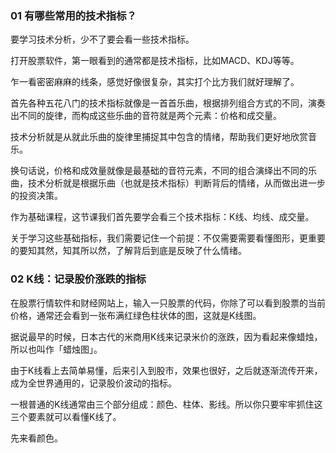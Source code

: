 ### 01 有哪些常用的技术指标？

要学习技术分析，少不了要会看一些技术指标。

打开股票软件，第一眼看到的通常都是技术指标，比如MACD、KDJ等等。

乍一看密密麻麻的线条，感觉好像很复杂，其实打个比方我们就好理解了。

首先各种五花八门的技术指标就像是一首首乐曲，根据排列组合方式的不同，演奏出不同的旋律，而构成这些乐曲的音符就是两个元素：价格和成交量。

技术分析就是从就此乐曲的旋律里捕捉其中包含的情绪，帮助我们更好地欣赏音乐。

换句话说，价格和成效量就像是最基础的音符元素，不同的组合演绎出不同的乐曲，技术分析就是根据乐曲（也就是技术指标）判断背后的情绪，从而做出进一步的投资决策。

作为基础课程，这节课我们首先要学会看三个技术指标：K线、均线、成交量。

关于学习这些基础指标，我们需要记住一个前提：不仅需要需要看懂图形，更重要的要知其然，知其所以然，了解背后到底是反映了什么情绪。

### 02 K线：记录股价涨跌的指标

在股票行情软件和财经网站上，输入一只股票的代码，你除了可以看到股票的当前价格，通常还会看到一张布满红绿色柱状体的图，这就是K线图。

据说最早的时候，日本古代的米商用K线来记录米价的涨跌，因为看起来像蜡烛，所以也叫作「蜡烛图」。

由于K线看上去简单易懂，后来引入到股市，效果也很好，之后就逐渐流传开来，成为全世界通用的，记录股价波动的指标。

一根普通的K线通常由三个部分组成：颜色、柱体、影线。所以你只要牢牢抓住这三个要素就可以看懂K线了。

先来看颜色。